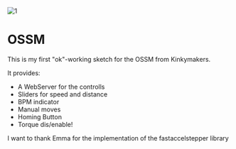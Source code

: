 ![1](https://user-images.githubusercontent.com/82914483/120650389-08f30600-c47e-11eb-8cc1-84b427dfed87.jpg)
# OSSM

This is my first "ok"-working sketch for the OSSM from Kinkymakers.

It provides:
- A WebServer for the controlls
- Sliders for speed and distance
- BPM indicator
- Manual moves
- Homing Button
- Torque dis/enable!


I want to thank Emma for the implementation of the fastaccelstepper library
